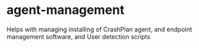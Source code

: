 # agent-management
Helps with managing installing of CrashPlan agent, and endpoint management software, and User detection scripts
